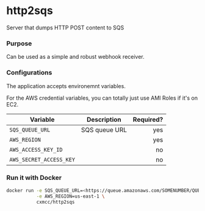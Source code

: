 # http2sqs
Server that dumps HTTP POST content to SQS

### Purpose
Can be used as a simple and robust webhook receiver.

### Configurations

The application accepts environemnt variables.

For the AWS credential variables, you can totally just use AMI Roles if it's on EC2.

| Variable                | Description   | Required?  |
| ----------------------- |:-------------:| ----------:|
| `SQS_QUEUE_URL`         | SQS queue URL | yes        |
| `AWS_REGION`            |               | yes        |
| `AWS_ACCESS_KEY_ID`     |               | no         |
| `AWS_SECRET_ACCESS_KEY` |               | no         |


### Run it with Docker
```bash
docker run -e SQS_QUEUE_URL=<https://queue.amazonaws.com/SOMENUMBER/QUEUE_NAME> \
           -e AWS_REGION=us-east-1 \
           cxmcc/http2sqs
```
